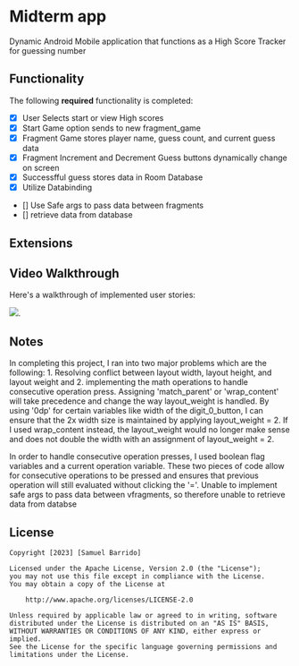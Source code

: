 # Midterm app
Dynamic Android Mobile application that functions as a High Score Tracker for guessing number

## Functionality 

The following **required** functionality is completed:
 
* [x] User Selects start or view High scores
* [x] Start Game option sends to new fragment_game
* [x] Fragment Game stores player name, guess count, and current guess data
* [x] Fragment Increment and Decrement Guess buttons dynamically change on screen
* [x] Successfful guess stores data in Room Database 
* [x] Utilize Databinding 
* [] Use Safe args to pass data between fragments
* [] retrieve data from database 

## Extensions


## Video Walkthrough

Here's a walkthrough of implemented user stories:

![](c323_proj1DEMO.gif).

## Notes

In completing this project, I ran into two major problems which are the following: 1. Resolving conflict between layout width, layout height, and layout weight and 2. implementing the math operations to handle consecutive operation press. Assigning 'match_parent' or 'wrap_content' will take precedence and change the way layout_weight is handled. By using '0dp' for certain variables like width of the digit_0_button, I can ensure that the 2x width size is maintained by applying layout_weight = 2. If I used wrap_content instead, the layout_weight would no longer make sense and does not double the width with an assignment of layout_weight = 2. 

In order to handle consecutive operation presses, I used boolean flag variables and a current operation variable. These two pieces of code allow for consecutive operations to be pressed and ensures that previous operation will still evaluated without clicking the '='. 
Unable to implement safe args to pass data between vfragments, so therefore unable to retrieve data from databse

## License

    Copyright [2023] [Samuel Barrido]

    Licensed under the Apache License, Version 2.0 (the "License");
    you may not use this file except in compliance with the License.
    You may obtain a copy of the License at

        http://www.apache.org/licenses/LICENSE-2.0

    Unless required by applicable law or agreed to in writing, software
    distributed under the License is distributed on an "AS IS" BASIS,
    WITHOUT WARRANTIES OR CONDITIONS OF ANY KIND, either express or implied.
    See the License for the specific language governing permissions and
    limitations under the License.
